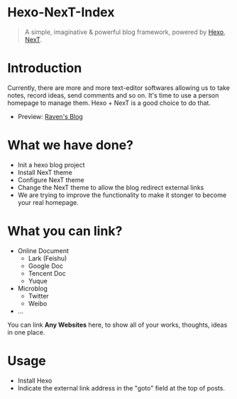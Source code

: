 # Hexo-NexT-Index
> A simple, imaginative & powerful blog framework, powered by [Hexo](https://github.com/hexojs/hexo), [NexT](https://github.com/iissnan/hexo-theme-next).

# Introduction
Currently, there are more and more text-editor softwares allowing us to take notes, record ideas, send comments and so on. It's time to use a person homepage to manage them. Hexo + NexT is a good choice to do that.
- Preview: [Raven's Blog](https://ravenxu.top/)

# What we have done?
- Init a hexo blog project
- Install NexT theme
- Configure NexT theme
- Change the NexT theme to allow the blog redirect external links
- We are trying to improve the functionality to make it stonger to become your real homepage.

# What you can link?
- Online Document
  - Lark (Feishu)
  - Google Doc
  - Tencent Doc
  - Yuque
- Microblog
  - Twitter
  - Weibo
- ...

You can link **Any Websites** here, to show all of your works, thoughts, ideas in one place.

# Usage
- Install Hexo
- Indicate the external link address in the "goto" field at the top of posts.
